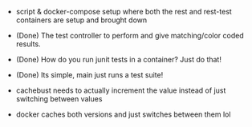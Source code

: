 - script & docker-compose setup where both the rest and rest-test containers are setup and brought down

- (Done) The test controller to perform and give matching/color coded results.
 - (Done) How do you run junit tests in a container? Just do that!
  - (Done) Its simple, main just runs a test suite!    

- cachebust needs to actually increment the value instead of just switching between values
 - docker caches both versions and just switches between them lol